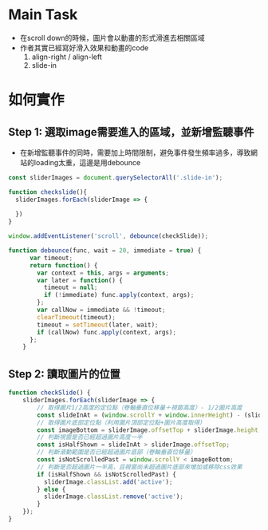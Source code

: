 # Main Task
* 在scroll down的時候，圖片會以動畫的形式滑進去相關區域
* 作者其實已經寫好滑入效果和動畫的code
    1. align-right / align-left
    2. slide-in

# 如何實作
## Step 1: 選取image需要進入的區域，並新增監聽事件
* 在新增監聽事件的同時，需要加上時間限制，避免事件發生頻率過多，導致網站的loading太重，這邊是用debounce
```javascript
const sliderImages = document.querySelectorAll('.slide-in');

function checkslide(){
  sliderImages.forEach(sliderImage => {
    
  })
}

window.addEventListener('scroll', debounce(checkSlide));

function debounce(func, wait = 20, immediate = true) {
      var timeout;
      return function() {
        var context = this, args = arguments;
        var later = function() {
          timeout = null;
          if (!immediate) func.apply(context, args);
        };
        var callNow = immediate && !timeout;
        clearTimeout(timeout);
        timeout = setTimeout(later, wait);
        if (callNow) func.apply(context, args);
      };
    }
```

## Step 2: 讀取圖片的位置
```javascript
function checkSlide() {
    sliderImages.forEach(sliderImage => {
        // 取得圖片1/2高度的定位點（卷軸垂直位移量＋視窗高度）- 1/2圖片高度
        const slideInAt = (window.scrollY + window.innerHeight) - (sliderImage.height / 2);
        // 取得圖片底部定位點（利用圖片頂部定位點+圖片高度取得）
        const imageBottom = sliderImage.offsetTop + sliderImage.height;
        // 判斷視窗是否已經超過圖片高度一半
        const isHalfShown = slideInAt > sliderImage.offsetTop;
        // 判斷滾動範圍是否已經超過圖片底部（卷軸垂直位移量）
        const isNotScrolledPast = window.scrollY < imageBottom;
        // 判斷是否超過圖片一半高，且視窗尚未超過圖片底部來增加或移除css效果
        if (isHalfShown && isNotScrolledPast) {
          sliderImage.classList.add('active');
        } else {
          sliderImage.classList.remove('active');
        }
    });
}

```
